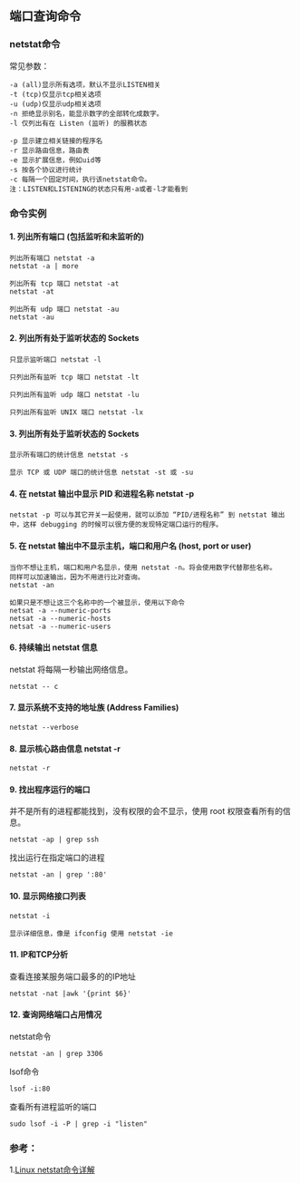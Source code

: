 ## 端口查询命令
### netstat命令
常见参数：
```
-a (all)显示所有选项，默认不显示LISTEN相关
-t (tcp)仅显示tcp相关选项
-u (udp)仅显示udp相关选项
-n 拒绝显示别名，能显示数字的全部转化成数字。
-l 仅列出有在 Listen (监听) 的服務状态

-p 显示建立相关链接的程序名
-r 显示路由信息，路由表
-e 显示扩展信息，例如uid等
-s 按各个协议进行统计
-c 每隔一个固定时间，执行该netstat命令。
注：LISTEN和LISTENING的状态只有用-a或者-l才能看到
```

### 命令实例
#### 1. 列出所有端口 (包括监听和未监听的)
```
列出所有端口 netstat -a
netstat -a | more
```
```
列出所有 tcp 端口 netstat -at
netstat -at
```
```
列出所有 udp 端口 netstat -au
netstat -au
```
#### 2. 列出所有处于监听状态的 Sockets
```
只显示监听端口 netstat -l
```
```
只列出所有监听 tcp 端口 netstat -lt
```
```
只列出所有监听 udp 端口 netstat -lu
```
```
只列出所有监听 UNIX 端口 netstat -lx
```

#### 3. 列出所有处于监听状态的 Sockets
```
显示所有端口的统计信息 netstat -s
```
```
显示 TCP 或 UDP 端口的统计信息 netstat -st 或 -su
```
#### 4. 在 netstat 输出中显示 PID 和进程名称 netstat -p

```
netstat -p 可以与其它开关一起使用，就可以添加 “PID/进程名称” 到 netstat 输出中，这样 debugging 的时候可以很方便的发现特定端口运行的程序。
```

#### 5. 在 netstat 输出中不显示主机，端口和用户名 (host, port or user)
```
当你不想让主机，端口和用户名显示，使用 netstat -n。将会使用数字代替那些名称。
同样可以加速输出，因为不用进行比对查询。
netstat -an  

如果只是不想让这三个名称中的一个被显示，使用以下命令
netsat -a --numeric-ports
netsat -a --numeric-hosts
netsat -a --numeric-users
```

#### 6. 持续输出 netstat 信息
netstat 将每隔一秒输出网络信息。
```
netstat -- c
```

#### 7. 显示系统不支持的地址族 (Address Families)
```
netstat --verbose
```

#### 8. 显示核心路由信息 netstat -r
```
netstat -r
```

#### 9. 找出程序运行的端口
并不是所有的进程都能找到，没有权限的会不显示，使用 root 权限查看所有的信息。
```
netstat -ap | grep ssh
```

找出运行在指定端口的进程
```
netstat -an | grep ':80'
```

#### 10. 显示网络接口列表
```
netstat -i
```
```
显示详细信息，像是 ifconfig 使用 netstat -ie
```

#### 11. IP和TCP分析
查看连接某服务端口最多的的IP地址
```
netstat -nat |awk '{print $6}'
```

#### 12. 查询网络端口占用情况
netstat命令
```
netstat -an | grep 3306
```
lsof命令
```
lsof -i:80
```
查看所有进程监听的端口
```
sudo lsof -i -P | grep -i "listen"
```


### 参考：
1.[Linux netstat命令详解](https://www.cnblogs.com/ggjucheng/archive/2012/01/08/2316661.html)
















